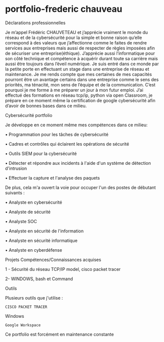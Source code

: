 # portfolio-frederic chauveau
Déclarations professionnelles

Je m’appel Frédéric CHAUVETEAU et j’apprécie vraiment le monde du réseau et de la cybersécurité pour la simple et bonne raison qu’elle correspond à des valeurs que j’affectionne comme le faites de rendre services aux entreprises mais aussi de respecter de règles imposées afin de sécuriser une entreprise(éthique). J’apprécie aussi l’informatique pour son côté technique et compétence à acquérir durant toute sa carrière mais aussi être toujours dans l’éveil numérique. Je suis entré dans ce monde par la petite porte en effectuant un stage dans une entreprise de réseau et maintenance.  Je me rends compte que mes certaines de mes capacités pourront être un avantage certains dans une entreprise comme le sens des priorités, ma ténacité, mon sens de l’équipe et de la communication.  C’est pourquoi je me forme à me préparer un jour à mon futur emploi. 
J’ai effectué des formations en réseau tcp/ip, python via open Classroom, je prépare en ce moment même la certification de google cybersécurité afin d’avoir de bonnes bases dans ce milieu.


Cybersécurité portfolio

Je développe en ce moment même mes compétences dans ce milieu:


•	Programmation pour les tâches de cybersécurité

•	Cadres et contrôles qui éclairent les opérations de sécurité

•	Outils SIEM pour la cybersécurité

•	Détecter et répondre aux incidents à l'aide d'un système de détection d'intrusion

•	Effectuer la capture et l'analyse des paquets


De plus, cela m'a ouvert la voie pour occuper l'un des postes de débutant suivants :


•	Analyste en cybersécurité

•	Analyste de sécurité

•	Analyste SOC

•	Analyste en sécurité de l'information

•	Analyste en sécurité informatique

•	Analyste en cyberdéfense


Projets	Compétences/Connaissances acquises


1 - Sécurité du réseau  TCP/IP model, cisco packet tracer 

2- WINDOWS, bash et Command 


Outils

Plusieurs outils que j'utilise :
 
	CISCO PACKET TRACER 
 
  Windows
  
	Google Workspace

Ce portfolio est forcément en maintenance constante



